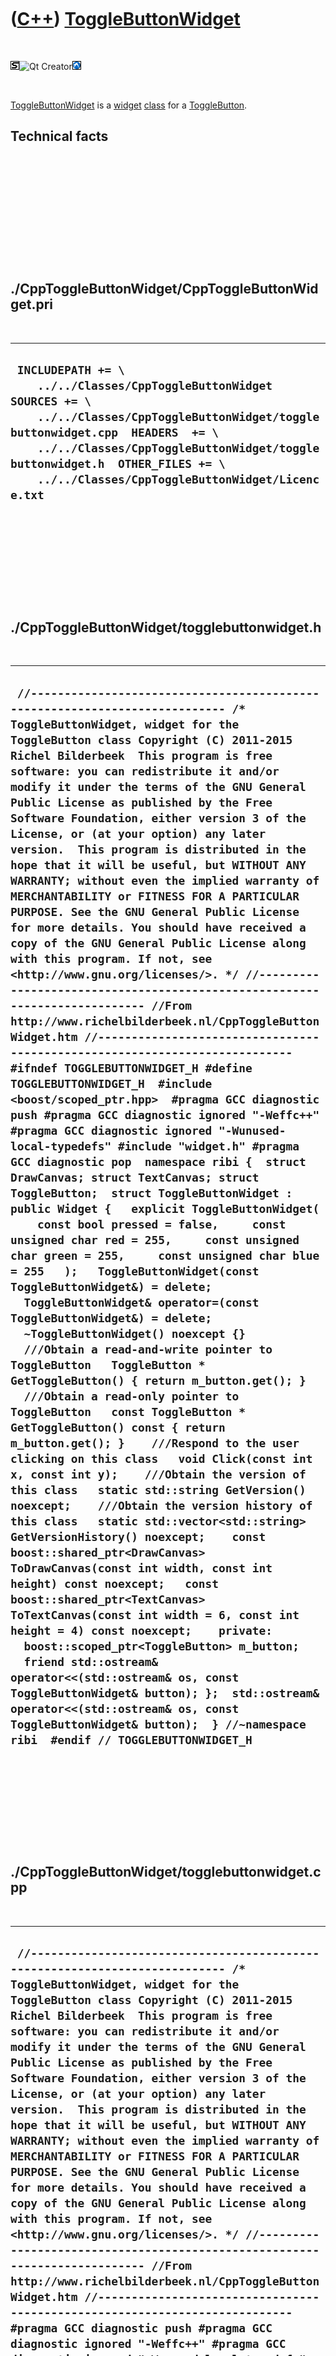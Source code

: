 
 

 

 

 

 

([C++](Cpp.md)) [ToggleButtonWidget](CppToggleButtonWidget.md)
================================================================

 

![STL](PicStl.png)![Qt
Creator](PicQtCreator.png)![Lubuntu](PicLubuntu.png)

 

[ToggleButtonWidget](CppToggleButtonWidget.md) is a
[widget](CppWidget.md) [class](CppClass.md) for a
[ToggleButton](CppToggleButton.md).

Technical facts
---------------

 

 

 

 

 

 

./CppToggleButtonWidget/CppToggleButtonWidget.pri
-------------------------------------------------

 

  --------------------------------------------------------------------------------------------------------------------------------------------------------------------------------------------------------------------------------------------------------------------------------------------
  ` INCLUDEPATH += \     ../../Classes/CppToggleButtonWidget  SOURCES += \     ../../Classes/CppToggleButtonWidget/togglebuttonwidget.cpp  HEADERS  += \     ../../Classes/CppToggleButtonWidget/togglebuttonwidget.h  OTHER_FILES += \     ../../Classes/CppToggleButtonWidget/Licence.txt`
  --------------------------------------------------------------------------------------------------------------------------------------------------------------------------------------------------------------------------------------------------------------------------------------------

 

 

 

 

 

./CppToggleButtonWidget/togglebuttonwidget.h
--------------------------------------------

 

  -------------------------------------------------------------------------------------------------------------------------------------------------------------------------------------------------------------------------------------------------------------------------------------------------------------------------------------------------------------------------------------------------------------------------------------------------------------------------------------------------------------------------------------------------------------------------------------------------------------------------------------------------------------------------------------------------------------------------------------------------------------------------------------------------------------------------------------------------------------------------------------------------------------------------------------------------------------------------------------------------------------------------------------------------------------------------------------------------------------------------------------------------------------------------------------------------------------------------------------------------------------------------------------------------------------------------------------------------------------------------------------------------------------------------------------------------------------------------------------------------------------------------------------------------------------------------------------------------------------------------------------------------------------------------------------------------------------------------------------------------------------------------------------------------------------------------------------------------------------------------------------------------------------------------------------------------------------------------------------------------------------------------------------------------------------------------------------------------------------------------------------------------------------------------------------------------------------------------------------------------------------------------------------------------------------------------------------------------------------------------------------------------------------------------------------------------------------------------------------------------------------------------------------------------------------------------------------------------------------------------------------------------------------------------------------------------------------------------------------------------------------------------------------------------------------------------------------------------------------------
  ` //--------------------------------------------------------------------------- /* ToggleButtonWidget, widget for the ToggleButton class Copyright (C) 2011-2015 Richel Bilderbeek  This program is free software: you can redistribute it and/or modify it under the terms of the GNU General Public License as published by the Free Software Foundation, either version 3 of the License, or (at your option) any later version.  This program is distributed in the hope that it will be useful, but WITHOUT ANY WARRANTY; without even the implied warranty of MERCHANTABILITY or FITNESS FOR A PARTICULAR PURPOSE. See the GNU General Public License for more details. You should have received a copy of the GNU General Public License along with this program. If not, see <http://www.gnu.org/licenses/>. */ //--------------------------------------------------------------------------- //From http://www.richelbilderbeek.nl/CppToggleButtonWidget.htm //--------------------------------------------------------------------------- #ifndef TOGGLEBUTTONWIDGET_H #define TOGGLEBUTTONWIDGET_H  #include <boost/scoped_ptr.hpp>  #pragma GCC diagnostic push #pragma GCC diagnostic ignored "-Weffc++" #pragma GCC diagnostic ignored "-Wunused-local-typedefs" #include "widget.h" #pragma GCC diagnostic pop  namespace ribi {  struct DrawCanvas; struct TextCanvas; struct ToggleButton;  struct ToggleButtonWidget : public Widget {   explicit ToggleButtonWidget(     const bool pressed = false,     const unsigned char red = 255,     const unsigned char green = 255,     const unsigned char blue = 255   );   ToggleButtonWidget(const ToggleButtonWidget&) = delete;   ToggleButtonWidget& operator=(const ToggleButtonWidget&) = delete;   ~ToggleButtonWidget() noexcept {}    ///Obtain a read-and-write pointer to ToggleButton   ToggleButton * GetToggleButton() { return m_button.get(); }    ///Obtain a read-only pointer to ToggleButton   const ToggleButton * GetToggleButton() const { return m_button.get(); }    ///Respond to the user clicking on this class   void Click(const int x, const int y);    ///Obtain the version of this class   static std::string GetVersion() noexcept;    ///Obtain the version history of this class   static std::vector<std::string> GetVersionHistory() noexcept;    const boost::shared_ptr<DrawCanvas> ToDrawCanvas(const int width, const int height) const noexcept;   const boost::shared_ptr<TextCanvas> ToTextCanvas(const int width = 6, const int height = 4) const noexcept;    private:   boost::scoped_ptr<ToggleButton> m_button;    friend std::ostream& operator<<(std::ostream& os, const ToggleButtonWidget& button); };  std::ostream& operator<<(std::ostream& os, const ToggleButtonWidget& button);  } //~namespace ribi  #endif // TOGGLEBUTTONWIDGET_H`
  -------------------------------------------------------------------------------------------------------------------------------------------------------------------------------------------------------------------------------------------------------------------------------------------------------------------------------------------------------------------------------------------------------------------------------------------------------------------------------------------------------------------------------------------------------------------------------------------------------------------------------------------------------------------------------------------------------------------------------------------------------------------------------------------------------------------------------------------------------------------------------------------------------------------------------------------------------------------------------------------------------------------------------------------------------------------------------------------------------------------------------------------------------------------------------------------------------------------------------------------------------------------------------------------------------------------------------------------------------------------------------------------------------------------------------------------------------------------------------------------------------------------------------------------------------------------------------------------------------------------------------------------------------------------------------------------------------------------------------------------------------------------------------------------------------------------------------------------------------------------------------------------------------------------------------------------------------------------------------------------------------------------------------------------------------------------------------------------------------------------------------------------------------------------------------------------------------------------------------------------------------------------------------------------------------------------------------------------------------------------------------------------------------------------------------------------------------------------------------------------------------------------------------------------------------------------------------------------------------------------------------------------------------------------------------------------------------------------------------------------------------------------------------------------------------------------------------------------------------------------

 

 

 

 

 

./CppToggleButtonWidget/togglebuttonwidget.cpp
----------------------------------------------

 

  ------------------------------------------------------------------------------------------------------------------------------------------------------------------------------------------------------------------------------------------------------------------------------------------------------------------------------------------------------------------------------------------------------------------------------------------------------------------------------------------------------------------------------------------------------------------------------------------------------------------------------------------------------------------------------------------------------------------------------------------------------------------------------------------------------------------------------------------------------------------------------------------------------------------------------------------------------------------------------------------------------------------------------------------------------------------------------------------------------------------------------------------------------------------------------------------------------------------------------------------------------------------------------------------------------------------------------------------------------------------------------------------------------------------------------------------------------------------------------------------------------------------------------------------------------------------------------------------------------------------------------------------------------------------------------------------------------------------------------------------------------------------------------------------------------------------------------------------------------------------------------------------------------------------------------------------------------------------------------------------------------------------------------------------------------------------------------------------------------------------------------------------------------------------------------------------------------------------------------------------------------------------------------------------------------------------------------------------------------------------------------------------------------------------------------------------------------------------------------------------------------------------------------------------------------------------------------------------------------------------------------------------------------------------------------------------------------------------------------------------------------------------------------------------------------------------------------------------------------------------------------------------------------------------------------------------------------------------------------------------------------------------------------------------------------------------------------------------------------------------------------------------------------------------------------------------------------------------------------------------------------------------------------------------------------------------------------------------------------------------------------------------------------------------------------------------------------------------------------------------------------------------------------------------------------------------------------------------------------------------------------------------------------------------------------------------------------------------------------------------------------------------------------------------------------------------------------------------------------------------------------------------------------------------------------------------------------------------------------------------------------------------------------------------------------------------------------------------------------------------------------------------------------------------------------------------------------------------------------------------------------------------------------------------------------------------------------------------------------------------------------------------------------------------------------------------------------------------------------------------------------------------------------------------------------------------------------------------------------------------------------------------------------------------------------------------------------------------------------------------------------------------------------------------------------------------------------------------------------------------------------------------------------------------------------------------------------------------------------------------------------------------------------------------------------------------------------------------------------------------------------------------------------------------------------------------------------------------------------------------
  ````  //--------------------------------------------------------------------------- /* ToggleButtonWidget, widget for the ToggleButton class Copyright (C) 2011-2015 Richel Bilderbeek  This program is free software: you can redistribute it and/or modify it under the terms of the GNU General Public License as published by the Free Software Foundation, either version 3 of the License, or (at your option) any later version.  This program is distributed in the hope that it will be useful, but WITHOUT ANY WARRANTY; without even the implied warranty of MERCHANTABILITY or FITNESS FOR A PARTICULAR PURPOSE. See the GNU General Public License for more details. You should have received a copy of the GNU General Public License along with this program. If not, see <http://www.gnu.org/licenses/>. */ //--------------------------------------------------------------------------- //From http://www.richelbilderbeek.nl/CppToggleButtonWidget.htm //--------------------------------------------------------------------------- #pragma GCC diagnostic push #pragma GCC diagnostic ignored "-Weffc++" #pragma GCC diagnostic ignored "-Wunused-local-typedefs" #pragma GCC diagnostic ignored "-Wunused-but-set-variable" #include "togglebuttonwidget.h"  #include <cassert> //#include <cmath>  #include <boost/math/constants/constants.hpp>  #include "drawcanvas.h" #include "textcanvas.h" #include "togglebutton.h" #include "trace.h"  #pragma GCC diagnostic pop  ribi::ToggleButtonWidget::ToggleButtonWidget(   const bool pressed,   const unsigned char red,   const unsigned char green,   const unsigned char blue)   : m_button(new ToggleButton(pressed,red,green,blue)) {  }  void ribi::ToggleButtonWidget::Click(const int, const int) {   m_button->Toggle(); }  std::string ribi::ToggleButtonWidget::GetVersion() noexcept {   return "1.4"; }  std::vector<std::string> ribi::ToggleButtonWidget::GetVersionHistory() noexcept {   return {     "2011-07-03: version 1.0: initial version",     "2011-08-20: Version 1.1: added operator<<",     "2011-08-31: Version 1.2: added setting the color of a ToggleButton",     "2014-01-21: Version 1.3: added ToDrawCanvas",     "2014-03-28: Version 1.4: replaced custom Rect class by Boost.Geometry"   }; }  const boost::shared_ptr<ribi::DrawCanvas> ribi::ToggleButtonWidget::ToDrawCanvas(   const int width_in, const int height_in) const noexcept {   boost::shared_ptr<DrawCanvas> canvas {     new DrawCanvas(width_in,height_in,CanvasColorSystem::invert)   };   //Pressed   //   //   //   //   //   //   //   //         ```.  -.```   // `.-:-:.`-``.  -.``-`.:-:-.`   ///M:.                     .:M/   //oM:.                     .:Mo <- y1 = y2 - 2.0   //`---::---`.``. .``.`---::--:-   //`h:.    ` ```. .``` `    .:d- <- y2 = 5/6   //  .-:-:-`-``. . .``-`-:-:-.   //       ` ```. . .``` `      //Toggled:    //         ```.  -.```   // `.-:-:.`-``.  -.``-`.:-:-.`   ///M:.                     .:M/  <- y1 = 1/6   //oM:.                     .:Mo   //.---::---`.``. .``.`---::---.   //..      ` ```. .``` `      ..   //..                         ..   //..                         ..   //..                         ..   //..                         ..   //`.                         --   //`h:.                     .:d- <- y2 = 5/6   //  .-:-:-`-``. . .``-`-:-:-.   //       ` ```. . .``` `    const double left = 1.0;   const double top  = 1.0;   const double right  = static_cast<double>(width_in ) - 2.0;   const double bottom = static_cast<double>(height_in) - 2.0;   const double height = bottom - top;   const double height_1_6 = height / 6.0;   const double y2 = top + (height * 5.0 / 6.0);   const double y1 = GetToggleButton()->IsPressed() ? y2 - 2.0 : top + (height * 1.0 / 6.0);    const double pi = boost::math::constants::pi<double>();   //Below   canvas->DrawArc(     left,     y2 - height_1_6,     right,     y2 + height_1_6,     0.5 * pi * boost::units::si::radian,     1.0 * pi * boost::units::si::radian   );   //Draw top   canvas->DrawEllipse(     left,     y1 - height_1_6,     right,     y1 + height_1_6   );   canvas->DrawLine(     left,     y1,     left,     y2   );   canvas->DrawLine(     right,     y1,     right,     y2   );   return canvas; }  const boost::shared_ptr<ribi::TextCanvas> ribi::ToggleButtonWidget::ToTextCanvas(   const int width, const int height ) const noexcept {   const boost::shared_ptr<TextCanvas> canvas {     new TextCanvas(width,height)   };   assert(width  == 6 && "For now");   assert(height == 4 && "For now");     if (GetToggleButton()->IsPressed())   {     canvas->PutText(0,0," ____ ");     canvas->PutText(0,1,"|    |");     canvas->PutText(0,2,"|____|");   }   else   {     canvas->PutText(0,0," ____ ");     canvas->PutText(0,1,"|    |");     canvas->PutText(0,2,"|____|");     canvas->PutText(0,3,"|____|");   }   return canvas; }   std::ostream& ribi::operator<<(std::ostream& os, const ToggleButtonWidget& button) {   os     << "<ToggleButtonWidget>"     << *button.m_button     //<< button.GetGeometry()     << "</ToggleButtonWidget>";   return os; } ````
  ------------------------------------------------------------------------------------------------------------------------------------------------------------------------------------------------------------------------------------------------------------------------------------------------------------------------------------------------------------------------------------------------------------------------------------------------------------------------------------------------------------------------------------------------------------------------------------------------------------------------------------------------------------------------------------------------------------------------------------------------------------------------------------------------------------------------------------------------------------------------------------------------------------------------------------------------------------------------------------------------------------------------------------------------------------------------------------------------------------------------------------------------------------------------------------------------------------------------------------------------------------------------------------------------------------------------------------------------------------------------------------------------------------------------------------------------------------------------------------------------------------------------------------------------------------------------------------------------------------------------------------------------------------------------------------------------------------------------------------------------------------------------------------------------------------------------------------------------------------------------------------------------------------------------------------------------------------------------------------------------------------------------------------------------------------------------------------------------------------------------------------------------------------------------------------------------------------------------------------------------------------------------------------------------------------------------------------------------------------------------------------------------------------------------------------------------------------------------------------------------------------------------------------------------------------------------------------------------------------------------------------------------------------------------------------------------------------------------------------------------------------------------------------------------------------------------------------------------------------------------------------------------------------------------------------------------------------------------------------------------------------------------------------------------------------------------------------------------------------------------------------------------------------------------------------------------------------------------------------------------------------------------------------------------------------------------------------------------------------------------------------------------------------------------------------------------------------------------------------------------------------------------------------------------------------------------------------------------------------------------------------------------------------------------------------------------------------------------------------------------------------------------------------------------------------------------------------------------------------------------------------------------------------------------------------------------------------------------------------------------------------------------------------------------------------------------------------------------------------------------------------------------------------------------------------------------------------------------------------------------------------------------------------------------------------------------------------------------------------------------------------------------------------------------------------------------------------------------------------------------------------------------------------------------------------------------------------------------------------------------------------------------------------------------------------------------------------------------------------------------------------------------------------------------------------------------------------------------------------------------------------------------------------------------------------------------------------------------------------------------------------------------------------------------------------------------------------------------------------------------------------------------------------------------------------------------------------------------------------------

 

 

 

 

 

 

This page has been created by the [tool](Tools.md)
[CodeToHtml](ToolCodeToHtml.md)
